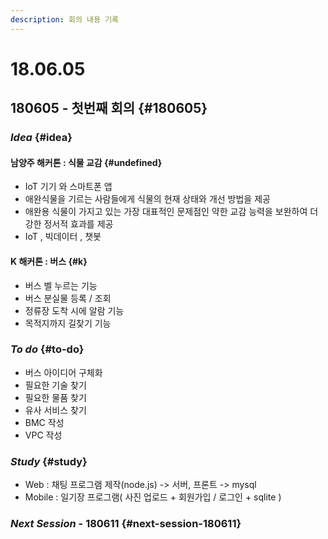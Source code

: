 ```yaml
---
description: 회의 내용 기록
---
```


# 18.06.05

## 180605 - 첫번째 회의 {#180605}

### _Idea_ {#idea}

#### 남양주 해커톤 : 식물 교감 {#undefined}

* IoT 기기 와 스마트폰 앱
* 애완식물을 기르는 사람들에게 식물의 현재 상태와 개선 방법을 제공
*  애완용 식물이 가지고 있는 가장 대표적인 문제점인 약한 교감 능력을 보완하여 더 강한 정서적 효과를 제공
*  IoT , 빅데이터 , 챗봇

#### K 해커톤 : 버스 {#k}

*  버스 벨 누르는 기능
* 버스 분실물 등록 / 조회
* 정류장 도착 시에 알람 기능
* 목적지까지 길찾기 기능

### _To do_ {#to-do}

* 버스 아이디어 구체화
* 필요한 기술 찾기
* 필요한 물품 찾기
* 유사 서비스 찾기
* BMC 작성
* VPC 작성

### _Study_ {#study}

* Web : 채팅 프로그램 제작\(node.js\) -&gt; 서버, 프론트 -&gt; mysql
* Mobile : 일기장 프로그램\( 사진 업로드 + 회원가입 / 로그인 + sqlite \)

### _Next Session_ - 180611 {#next-session-180611}

